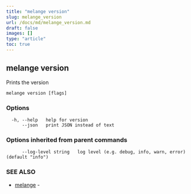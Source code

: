 ```yaml
---
title: "melange version"
slug: melange_version
url: /docs/md/melange_version.md
draft: false
images: []
type: "article"
toc: true
---
```

## melange version

Prints the version

```
melange version [flags]
```

### Options

```
  -h, --help   help for version
      --json   print JSON instead of text
```

### Options inherited from parent commands

```
      --log-level string   log level (e.g. debug, info, warn, error) (default "info")
```

### SEE ALSO

* [melange](/docs/md/melange.md)	 - 

